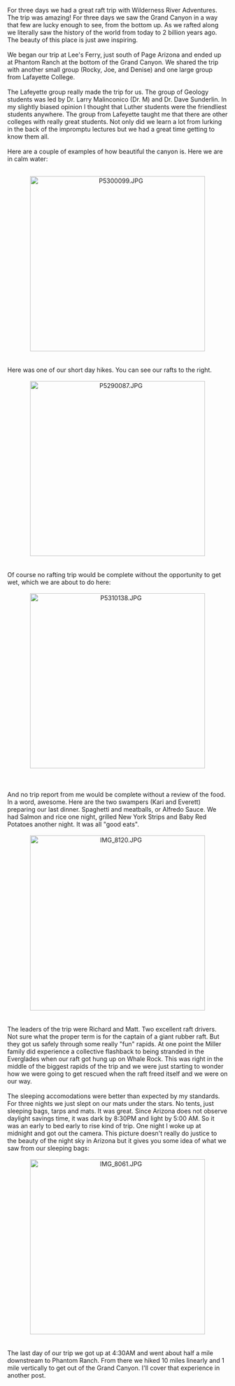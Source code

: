 <!--
.. title: Down the Colorado into the Canyon
.. date: 2009/06/02
.. slug: down-the-colorado-into-the-canyon
.. tags: Travel
.. link: 
.. description: 
-->


For three days we had a great raft trip with Wilderness River Adventures.  The trip was amazing!  For three days we saw the Grand Canyon in a way that few are lucky enough to see, from the bottom up.  As we rafted along we literally saw the history of the world from today to 2 billion years ago.  The beauty of this place is just awe inspiring.<br /><br />We began our trip at Lee's Ferry, just south of Page Arizona and ended up at Phantom Ranch at the bottom of the Grand Canyon.  We shared the trip with another small group (Rocky, Joe, and Denise) and one large group from Lafayette College.  <br /><br />The Lafeyette group really made the trip for us.  The group of Geology students was led by Dr. Larry Malinconico (Dr. M) and Dr. Dave Sunderlin.  In my slightly biased opinion I thought that Luther students were the friendliest students anywhere.  The group from Lafeyette taught me that there are other colleges with really great students.  Not only did we learn a lot from lurking in the back of the impromptu lectures but we had a great time getting to know them all.<br /><br />Here are a couple of examples of how beautiful the canyon is.  Here we are in calm water:<br /><br /><div style="text-align:center;"><img src="http://lh5.ggpht.com/_wISL1SSAaEA/SiUx345cH9I/AAAAAAAAAEQ/YZlnVnlMQ5U/P5300099.JPG?imgmax=800" alt="P5300099.JPG" border="0" width="400" /></div><br /><br />Here was one of our short day hikes.  You can see our rafts to the right.<br /><br /><div style="text-align:center;"><img src="http://lh3.ggpht.com/_wISL1SSAaEA/SiUyPaMcXYI/AAAAAAAAAEY/F1mBn4QX7Gc/P5290087.JPG?imgmax=800" alt="P5290087.JPG" border="0" width="400" /></div><br /><br />Of course no rafting trip would be complete without the opportunity to get wet, which we are about to do here:<br /><br /><div style="text-align:center;"><img src="http://lh6.ggpht.com/_wISL1SSAaEA/SiUy6OwIiKI/AAAAAAAAAEc/XfXxVO3Vf-A/P5310138.JPG?imgmax=800" alt="P5310138.JPG" border="0" width="400" /></div><br /><br /><br />And no trip report from me would be complete without a review of the food.  In a word, awesome.  Here are the two swampers (Kari and Everett) preparing our last dinner.  Spaghetti and meatballs, or Alfredo Sauce.  We had Salmon and rice one night, grilled New York Strips and Baby Red Potatoes another night.  It was all "good eats".<br /><br /><div style="text-align:center;"><img src="http://lh6.ggpht.com/_wISL1SSAaEA/SiUzrmaaTLI/AAAAAAAAAEk/2sppXUAn_08/IMG_8120.JPG?imgmax=800" alt="IMG_8120.JPG" border="0" width="400" /></div><br /><br />The leaders of the trip were Richard and Matt. Two excellent raft drivers.  Not sure what the proper term is for the captain of a giant rubber raft.  But they got us safely through some really "fun" rapids.  At one point the Miller family did experience a collective flashback to being stranded in the Everglades when our raft got hung up on Whale Rock.  This was right in the middle of the biggest rapids of the trip and we were just starting to wonder how we were going to get rescued when the raft freed itself and we were on our way.<br /><br />The sleeping accomodations were better than expected by my standards.  For three nights we just slept on our mats under the stars.  No tents, just sleeping bags, tarps and mats.  It was great.  Since Arizona does not observe daylight savings time, it was dark by 8:30PM and light by 5:00 AM.  So it was an early to bed early to rise kind of trip.  One night I woke up at midnight and got out the camera.  This picture doesn't really do justice to the beauty of the night sky in Arizona but it gives you some idea of what we saw from our sleeping bags:<br /><br /><div style="text-align:center;"><img src="http://lh4.ggpht.com/_wISL1SSAaEA/SiU1KuxAHCI/AAAAAAAAAEo/z07SysNr32o/IMG_8061.JPG?imgmax=800" alt="IMG_8061.JPG" border="0" width="400"  /></div><br /><br />The last day of our trip we got up at 4:30AM and went about half a mile downstream to Phantom Ranch.  From there we hiked 10 miles linearly and 1 mile vertically to get out of the Grand Canyon.  I'll cover that experience in another post.<br /><div class="blogger-post-footer"><img width='1' height='1' src='https://blogger.googleusercontent.com/tracker/2759017781463016019-4386983974210771226?l=blog.bonelakesoftware.com' alt='' /></div>
